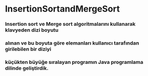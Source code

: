 # InsertionSortandMergeSort

### Insertion sort ve Merge sort algoritmalarını kullanarak klavyeden dizi boyutu
### alınan ve bu boyuta göre elemanları kullanıcı tarafından girilebilen bir diziyi
### küçükten büyüğe sıralayan programın Java programlama dilinde geliştirdik.
